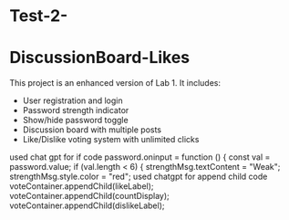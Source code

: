# Test-2-
# DiscussionBoard-Likes

This project is an enhanced version of Lab 1. It includes:

-  User registration and login
-  Password strength indicator
-  Show/hide password toggle
-  Discussion board with multiple posts
-  Like/Dislike voting system with unlimited clicks


used chat gpt for if code
    password.oninput = function () {
      const val = password.value;
      if (val.length < 6) {
        strengthMsg.textContent = "Weak";
        strengthMsg.style.color = "red";
 used chatgpt for append child code
         voteContainer.appendChild(likeLabel);
      voteContainer.appendChild(countDisplay);
      voteContainer.appendChild(dislikeLabel);
